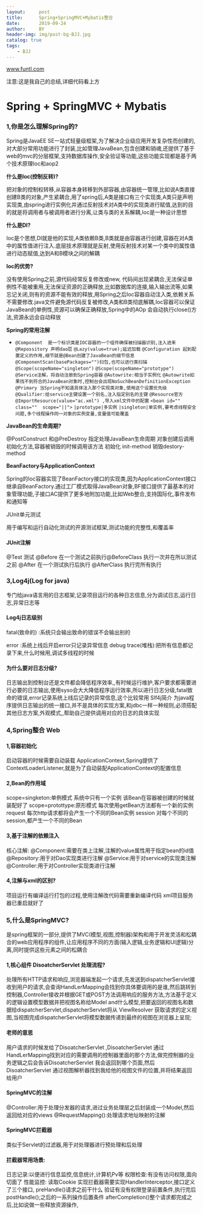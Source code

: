 ```yaml
---
layout:     post
title:      Spring+SpringMVC+Mybatis整合
date:       2019-09-24
author:     BY
header-img: img/post-bg-BJJ.jpg
catalog: true
tags:
    - BJJ
---
```


www.funtl.com

注意:这是我自己的总结,详细代码看上方

# Spring   +  SpringMVC  + Mybatis

### 1,你是怎么理解Spring的?

Spring是JavaEE SE一站式轻量级框架,为了解决企业级应用开发复杂性而创建的,对大部分常用功能进行了封装,比如管理JavaBean,包含创建和销魂,还提供了基于web的mvc的分层框架,支持数据库操作,安全验证等功能,这些功能实现都是基于两个技术原理Ioc和aop2

**什么是Ioc(控制反转)?**

把对象的控制权转移,从容器本身转移到外部容器,由容器统一管理,比如说A类直接创建B类的对象,产生紧耦合,用了spring后,A类是接口有三个实现类,A类只是声明实现类,由spring进行实例化并通过反射技术对A类中的实现类进行赋值,达到的目的就是将调用者与被调用者进行分离,让类与类的关系解耦,Ioc是一种设计思想

**什么是DI?**

Ioc是个思想,DI就是他的实现,A类依赖B类,B类就是由容器进行创建,容器在对A类中的属性值进行注入.底层技术原理就是反射,使用反射技术对某一个类中的属性值进行动态赋值,达到A和B模块之间的解耦

**Ioc的优势?**

没有使用Spring之前,源代码经常反复修改或new,
代码间出现紧耦合,无法保证单例性不能被重用,无法保证资源的正确释放,比如数据库的连接,输入输出流等,如果忘记关闭,则有的资源不能有效的释放,用Spring之后Ioc容器自动注入类,依赖关系不需要修改.java文件避免源代码反复被修改,A类和B类彻底解耦,Ioc容器可以保证JavaBean的单例性,资源可以确保正确释放,Spring中的AOp 会自动执行close()方法,资源永远会自动释放

**Spring的常用注解**

- `@Component  是一个标识类是IOC容器的一个组件确保被扫描器识别,注入进来`
  `@Repossitory 声明dao层`
  `@Lazy(value=true);延迟加载`
  `@Configuration 起到配置定义的作用,细节就是@Bean创建了JavaBean的细节信息`
  `@ComponentScan(basePackages="")扫包,也可以进行类扫描`
  `@Scope(scopeName="singleton")`
  `@Scope(scopeName="prototype")`
  `@Service注解，将自动注册到Spring容器`
  `@Autowrite:相当于实例化`
  `@Autowrite如果找不到符合的JavaBean对象时,控制台会出现NoSuchBeanDefinitionException`
  `@Primary 当Spring不知道具体注入那个实现类对象,使用这个设置优先级`
  `@Qualifier:给service主键设置一个别名,注入指定别名的主键`
  `@Resource官方`
  `@ImportResource(value="ac.xml") ,导入xml文件中的配置`
  `<bean id="" class=""  scope="||">`
  `|prototype|多实例`
  `|singleton|单实例,要考虑线程安全问题,多个线程操作同一对象的实例变量,变量值可能覆盖`


**JavaBean的生命周期?**

@PostConstruct  和@PreDestroy 指定处理JavaBean生命周期
对象创建后调用初始化方法,容器被销毁的时候调用该方法
初始化 init-method    销毁destory-method

**BeanFactory与ApplicationContext**

Spring的Ioc容器实现了BeanFactory接口的实现类,因为ApplicationContext接口继承自BeanFactory.通过工厂模式取得JavaBean对象,BF接口提供了最基本的对象管理功能,子接口AC提供了更多地附加功能,比如Web整合,支持国际化,事件发布和通知等

JUnit单元测试

用于编写和运行自动化测试的开源测试框架,测试功能的完整性,和覆盖率

#### JUnit注解

@Test 测试
@Before  在一个测试之前执行@BeforeClass 执行一次并在所以测试之前
@After 在一个测试执行后执行 @AfterClass 执行完所有执行

### 3,Log4j(Log for java)

专门给java语言用的日志框架,记录项目运行的各种日志信息,分为调试日志,运行日志,异常日志等

#### Log4j日志级别

fatal(致命的)  :系统只会输出致命的错误不会输出别的

error :系统上线后开启error只记录异常信息
debug
trace(堆栈):把所有信息都记录下来,什么时候用,调试多线程的时候

#### 为什么要对日志分级?

日志输出到控制台还是文件都会降低程序效率,,有时候运行维护,客户要求都需要进行必要的日志输出,使用syso会大大降低程序运行效率,所以进行日志分级,fatal致命的错误,error记录系统上线后记录的异常信息,这个比较常用
Slf4j简介
为java程序提供日志输出的统一接口,并不是具体的实现方案,和jdbc一样一种规则,必须搭配其他日志方案,外观模式,,帮助自己提供调用对应的日志的具体实现

### 4,Spring整合 Web

#### 1,容器初始化

启动容器的时候需要自动装载 ApplicationContext,Spring提供了ContextLoaderListener,就是为了自动装配ApplicationContext的配置信息

#### 2,Bean的作用域

scope=singketon:单例模式 系统中只有一个实例 该Bean在容器被创建的时候就装配好了
scope=protottype:原形模式 每次使用getBean方法都有一个新的实例
request 每次http请求都将会产生一个不同的Bean实例
session 对每个不同的session,都产生一个不同的Bean

#### 3,基于注解的依赖注入

核心注解:
@Component:需要在类上注解,注解的value属性用于指定bean的id值
@Repository:用于对Dao实现类进行注解
@Service:用于对service的实现类注解
@Controller:用于对Controller实现类进行注解

#### 4,注解与xml的区别?

项目运行有编译运行打包的过程,使用注解改代码需要重新编译代码
xml项目服务器已重启就好了 

### 5,什么是SpringMVC?

是spring框架的一部分,提供了MVC(模型,视图,控制器)架构和用于开发灵活和松耦合的web应用程序的组件,让应用程序不同的方面(输入逻辑,业务逻辑和UI逻辑)分离,同时提供这些元素之间的松耦合

#### 1,核心组件 DisoatcherServlet 处理流程?

处理所有HTTP请求和响应,浏览器端发起一个请求,先发送到dispatcherServlet接收到用户的请求,会查询HandLerMapping会找到你具体要调用的是谁,然后跳转到控制器,Controller接收并根据GET或POST方法调用响应的服务方法,方法基于定义的逻辑设置模型数据并把视图名称给Model and什么模型,把要返回的视图名和数据给dispatcherServlet,dispatcherServlet将从 ViewResolver 获取请求的定义视图,当视图完成dispatcherServlet将模型数据传递到最终的视图在浏览器上呈现;

#### 老师的意思

用户请求的时候发给了DisoatcherServlet ,DisoatcherServlet 通过HandLerMapping找到对应的需要调用的控制器里面的那个方法,做完控制器的业务逻辑之后会告诉DisoatcherServlet 我会返回到哪个页面,然后DisoatcherServlet 通过视图解析器找到我给他的视图文件的位置,并将结果返回给用户

#### SpringMVC的注解

@Controller:用于处理分发器的请求,进过业务处理层之后封装成一个Model,然后返回给对应的views
@RequestMapping():处理请求地址映射的注解

#### SpringMVC拦截器 

类似于Servlet的过滤器,用于对处理器进行预处理和后处理

#### 拦截器常用场景:

日志记录:以便进行信息监控,信息统计,计算机Pv等
权限检查:有没有访问权限,面向切面了
性能监控:
读取Cookie
实现拦截器需要实现HandlerInterceptor,接口定义了三个接口,
preHandle()请求之前干什么 验证有没有权限登录前置条件,执行完后postHandle();之后的一系列操作后置条件
afterCompletion()整个请求都完成之后,比如说做一些释放资源操作,